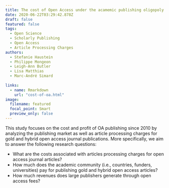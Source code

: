 ```yaml
---
title: The cost of Open Access under the acamemic publishing oligopoly
date: 2020-06-22T03:29:42.878Z
draft: false
featured: false
tags:
  - Open Science
  - Scholarly Publishing
  - Open Access
  - Article Processing Charges
authors:
  - Stefanie Haustein
  - Philippe Mongeon
  - Leigh-Ann Butler
  - Lisa Matthias
  - Marc-André Simard
  
links:
  - name: Rmarkdown
    url: "cost-of-oa.html"
image:
  filename: featured
  focal_point: Smart
  preview_only: false
---
```


This study focuses on the cost and profit of OA publishing since 2010 by analyzing the publishing market as well as article processing charges for gold and hybrid open access journal publications. More specifically, we aim to answer the following research questions:
- What are the costs associated with articles processing charges for open access journal articles?
 - How much does the academic community (i.e., countries, funders, universities) pay for publishing gold and hybrid open access articles?
 - How much revenues does large publishers generate through open access fees?




